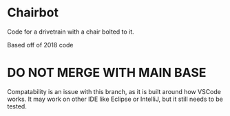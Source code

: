 # Chairbot

Code for a drivetrain with a chair bolted to it.

Based off of 2018 code

# DO NOT MERGE WITH MAIN BASE

Compatability is an issue with this branch, as it is built around how VSCode works. It may work on other IDE like Eclipse or IntelliJ, but it still needs to be tested.
